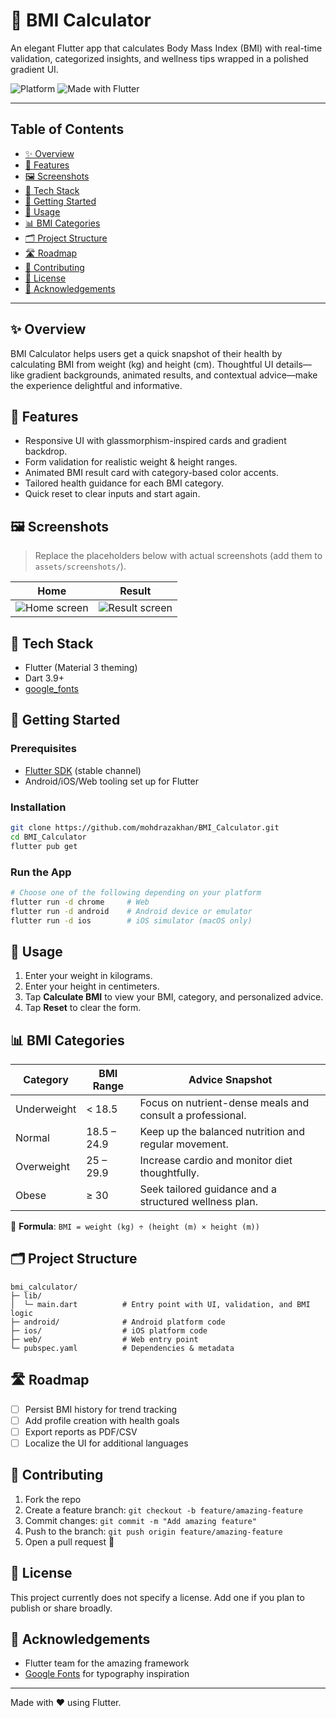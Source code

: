 # 🧮 BMI Calculator

An elegant Flutter app that calculates Body Mass Index (BMI) with real-time validation, categorized insights, and wellness tips wrapped in a polished gradient UI.

![Platform](https://img.shields.io/badge/platform-Android%20%7C%20iOS%20%7C%20Web-blue)
![Made with Flutter](https://img.shields.io/badge/built%20with-Flutter-02569B?logo=flutter&logoColor=white)

---

## Table of Contents
- [✨ Overview](#-overview)
- [🎯 Features](#-features)
- [🖼️ Screenshots](#-screenshots)
- [🧱 Tech Stack](#-tech-stack)
- [🚀 Getting Started](#-getting-started)
- [📱 Usage](#-usage)
- [📊 BMI Categories](#-bmi-categories)
- [🗂️ Project Structure](#-project-structure)
- [🛣️ Roadmap](#-roadmap)
- [🤝 Contributing](#-contributing)
- [📄 License](#-license)
- [🙏 Acknowledgements](#-acknowledgements)

---

## ✨ Overview
BMI Calculator helps users get a quick snapshot of their health by calculating BMI from weight (kg) and height (cm). Thoughtful UI details—like gradient backgrounds, animated results, and contextual advice—make the experience delightful and informative.

## 🎯 Features
- Responsive UI with glassmorphism-inspired cards and gradient backdrop.
- Form validation for realistic weight & height ranges.
- Animated BMI result card with category-based color accents.
- Tailored health guidance for each BMI category.
- Quick reset to clear inputs and start again.

## 🖼️ Screenshots
> Replace the placeholders below with actual screenshots (add them to `assets/screenshots/`).

| Home | Result |
| --- | --- |
| ![Home screen](assets/screenshots/home.png) | ![Result screen](assets/screenshots/result.png) |

## 🧱 Tech Stack
- Flutter (Material 3 theming)
- Dart 3.9+
- [google_fonts](https://pub.dev/packages/google_fonts)

## 🚀 Getting Started

### Prerequisites
- [Flutter SDK](https://docs.flutter.dev/get-started/install) (stable channel)
- Android/iOS/Web tooling set up for Flutter

### Installation
```bash
git clone https://github.com/mohdrazakhan/BMI_Calculator.git
cd BMI_Calculator
flutter pub get
```

### Run the App
```bash
# Choose one of the following depending on your platform
flutter run -d chrome     # Web
flutter run -d android    # Android device or emulator
flutter run -d ios        # iOS simulator (macOS only)
```

## 📱 Usage
1. Enter your weight in kilograms.
2. Enter your height in centimeters.
3. Tap **Calculate BMI** to view your BMI, category, and personalized advice.
4. Tap **Reset** to clear the form.

## 📊 BMI Categories
| Category | BMI Range | Advice Snapshot |
| --- | --- | --- |
| Underweight | &lt; 18.5 | Focus on nutrient-dense meals and consult a professional. |
| Normal | 18.5 – 24.9 | Keep up the balanced nutrition and regular movement. |
| Overweight | 25 – 29.9 | Increase cardio and monitor diet thoughtfully. |
| Obese | ≥ 30 | Seek tailored guidance and a structured wellness plan. |

🧠 **Formula**: `BMI = weight (kg) ÷ (height (m) × height (m))`

## 🗂️ Project Structure
```text
bmi_calculator/
├─ lib/
│  └─ main.dart          # Entry point with UI, validation, and BMI logic
├─ android/              # Android platform code
├─ ios/                  # iOS platform code
├─ web/                  # Web entry point
└─ pubspec.yaml          # Dependencies & metadata
```

## 🛣️ Roadmap
- [ ] Persist BMI history for trend tracking
- [ ] Add profile creation with health goals
- [ ] Export reports as PDF/CSV
- [ ] Localize the UI for additional languages

## 🤝 Contributing
1. Fork the repo
2. Create a feature branch: `git checkout -b feature/amazing-feature`
3. Commit changes: `git commit -m "Add amazing feature"`
4. Push to the branch: `git push origin feature/amazing-feature`
5. Open a pull request 🚀

## 📄 License
This project currently does not specify a license. Add one if you plan to publish or share broadly.

## 🙏 Acknowledgements
- Flutter team for the amazing framework
- [Google Fonts](https://fonts.google.com/) for typography inspiration

---

Made with ❤️ using Flutter.
